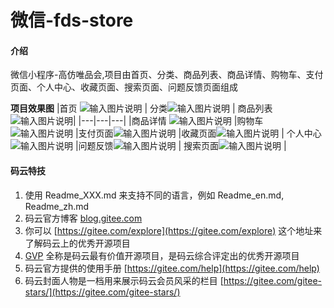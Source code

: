 # 微信-fds-store

#### 介绍
微信小程序-高仿唯品会,项目由首页、分类、商品列表、商品详情、购物车、支付页面、个人中心、收藏页面、搜索页面、问题反馈页面组成

 **项目效果图** 
|首页 ![输入图片说明](https://images.gitee.com/uploads/images/2020/0728/161937_faa09008_7602838.jpeg "Screenshot_2020_0728_153909.jpg")  | 分类![输入图片说明](https://images.gitee.com/uploads/images/2020/0728/162004_4ce4ab1f_7602838.jpeg "Screenshot_2020_0728_153924.jpg")  | 商品列表  ![输入图片说明](https://images.gitee.com/uploads/images/2020/0728/162033_fb07e6f1_7602838.jpeg "Screenshot_2020_0728_153944.jpg")|
|---|---|---|
|商品详情 ![输入图片说明](https://images.gitee.com/uploads/images/2020/0728/162107_a05e812d_7602838.jpeg "Screenshot_2020_0728_153955.jpg")  |购物车 ![输入图片说明](https://images.gitee.com/uploads/images/2020/0728/162139_8862e9d9_7602838.jpeg "Screenshot_2020_0728_154015.jpg")  |支付页面![输入图片说明](https://images.gitee.com/uploads/images/2020/0728/162220_e0af5e5d_7602838.jpeg "Screenshot_2020_0728_154024.jpg")   |收藏页面![输入图片说明](https://images.gitee.com/uploads/images/2020/0728/162243_a34e73c1_7602838.jpeg "Screenshot_2020_0728_154049.jpg")
| 个人中心 ![输入图片说明](https://images.gitee.com/uploads/images/2020/0728/162455_9e448ba2_7602838.jpeg "Screenshot_2020_0728_154101.jpg") |问题反馈![输入图片说明](https://images.gitee.com/uploads/images/2020/0728/162523_05e297f7_7602838.jpeg "Screenshot_2020_0728_154143.jpg")   | 搜索页面![输入图片说明](https://images.gitee.com/uploads/images/2020/0728/162543_dba300a5_7602838.jpeg "Screenshot_2020_0728_154206.jpg")  |



#### 码云特技

1.  使用 Readme\_XXX.md 来支持不同的语言，例如 Readme\_en.md, Readme\_zh.md
2.  码云官方博客 [blog.gitee.com](https://blog.gitee.com)
3.  你可以 [https://gitee.com/explore](https://gitee.com/explore) 这个地址来了解码云上的优秀开源项目
4.  [GVP](https://gitee.com/gvp) 全称是码云最有价值开源项目，是码云综合评定出的优秀开源项目
5.  码云官方提供的使用手册 [https://gitee.com/help](https://gitee.com/help)
6.  码云封面人物是一档用来展示码云会员风采的栏目 [https://gitee.com/gitee-stars/](https://gitee.com/gitee-stars/)
